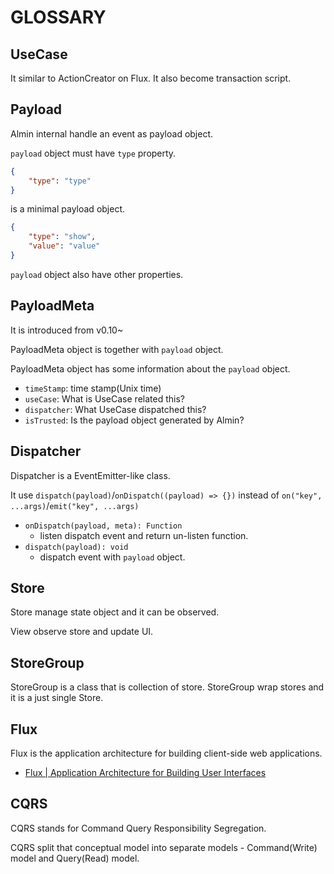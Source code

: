 # GLOSSARY

## UseCase

It similar to ActionCreator on Flux.
It also become transaction script.

## Payload

Almin internal handle an event as payload object.

`payload` object must have `type` property.

```json
{
    "type": "type"
}
```

is a minimal payload object.

```json
{
    "type": "show",
    "value": "value"
}
```

`payload` object also have other properties.

## PayloadMeta

It is introduced from v0.10~

PayloadMeta object is together with `payload` object.

PayloadMeta object has some information about the `payload` object.

- `timeStamp`: time stamp(Unix time)
- `useCase`: What is UseCase related this?
- `dispatcher`: What UseCase dispatched this?
- `isTrusted`: Is the payload object generated by Almin?

## Dispatcher

Dispatcher is a EventEmitter-like class.

It use `dispatch(payload)`/`onDispatch((payload) => {})` instead of `on("key", ...args)`/`emit("key", ...args)`

- `onDispatch(payload, meta): Function`
    - listen dispatch event and return un-listen function.
- `dispatch(payload): void`
    - dispatch event with `payload` object.

## Store

Store manage state object and it can be observed.

View observe store and update UI.

## StoreGroup

StoreGroup is a class that is collection of store.
StoreGroup wrap stores and it is a just single Store.

## Flux

Flux is the application architecture for building client-side web applications.

- [Flux | Application Architecture for Building User Interfaces](https://facebook.github.io/flux/ "Flux | Application Architecture for Building User Interfaces")

## CQRS

CQRS stands for Command Query Responsibility Segregation.

CQRS split that conceptual model into separate models - Command(Write) model and Query(Read) model.